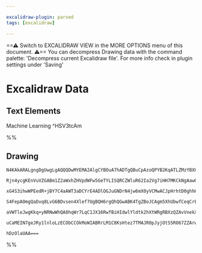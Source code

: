 ```yaml
---

excalidraw-plugin: parsed
tags: [excalidraw]

---
```

==⚠  Switch to EXCALIDRAW VIEW in the MORE OPTIONS menu of this document. ⚠== You can decompress Drawing data with the command palette: 'Decompress current Excalidraw file'. For more info check in plugin settings under 'Saving'


# Excalidraw Data
## Text Elements
Machine Learning ^HSV3tcAm

%%
## Drawing
```compressed-json
N4KAkARALgngDgUwgLgAQQQDwMYEMA2AlgCYBOuA7hADTgQBuCpAzoQPYB2KqATLZMzYBXUtiRoIACyhQ4zZAHoFAc0JRJQgEYA6bGwC2CgF7N6hbEcK4OCtptbErHALRY8RMpWdx8Q1TdIEfARcZgRmBShcZQUebQBWbR4aOiCEfQQOKGZuAG1wMFAwYogSbggACQBlADUAZihsAEF9FOLIWERyqCwoNpLMbmceADYADn4SmCGxgHZtABYATh4A

Rjn4ycgKEnVuVZGABm1Z2aWxhZHVpdWFw5GeTYLISQRCZWluR62Ia2Vg7iHH7MKCkNgAawQAGE2Pg2KRygBiVYIFEo/qQTS4bDg5RgoQcYgwuEIiSg6zMOC4QJZDEQABmhHw+CqsABEkEHjpILBkIA6rtJF9gaCIQhWTB2ehOWUfviPhxwjk0Ksfmwqdg1NMVYcgc8IHjhHAAJLEZWoXIAXR+9PIGVN3A4QmZP0IhKw5Vwhzp+MJiuY5qdLv1YQQ

xG4S3ihwWPEedR+jBY7C4aAWT3aDCYrE4ADlOGJuGNDrN4jw6mX0yVCMwACJpHrhtD0ghhH6aYSEgCiwQyWUDzvwPyEcGIuAb+1mC1WhyWdzqUbqE31RA44MdA5+cJxYe4zfwrf1PUwfQkAFlsZI3QhUAAZEKkDhu5Q+ygAFV65XP2Evitv98fHDPjanBQFUhBGOIvB6hm9IgQAYrg+hMtqqCVh0vRNEQygpugwT0n0CZMFA5gEJh7w4dA6p0noW

S4FepAOmgQaDvq8LvG6BDvsen4Xlef7UgBQH6rgQhQGwABK4TgZBoJCAgm5XhUbwfCeqCrEk8QFAAvuA1p0LgcBwKyY6QUUHSvBk5RYZ8kwMIQCAUAAQtiuK+kSsLwki9LeT5/QQNgIg0lAxo9PorK8tCHmkugyKonFfkBaQQUhekzk4oaBLuSS3TkBwlLUpkBEFP5gWFSl+hwUyLJspBEAyuGtmJcloXhWKArEHsaB8MVTVlS1oqQhKUp1bCso9

aVWTleJwgKkq+yNRNwWhQA8hqWr7LqC1JX16RwfBiHIdwlYldtk2hXtWRgRBXzQZAvVnekXFQGR2FWQg+EJYt5XGaQz1JWwFCvLgjaoMxW3NeknaEk0/2AyEIO/LDn2nUt6Qw2CFCvvAtVuX5zDYGCzIABrcCMdQjAktn44T+AAJrcMsxxRrMYyrN8xVGGwBjcGZkD0AQcn7Np4M7fo02Zf65oQLjtl4iQV2QTwt0GqQ8s9HAR2y6rxCnmwxAIFD

uCaMEIN7geJRy1lnloLzECObCCOkMoWIABRrLM1C8KsHtez7TMAJR0pJyjOtS5RO67ZZArwdTR1HnsBxAwvjSjrWQqtxGcP2wYlLaiEIJJ7qq4BPP6pkRsm9wsnyfq2BEBraDVz8HD51XpByWqokrjJ7cIMnJR2AAVgg2DZFULdwLr+uG8bO5Ni2NclNixGMK+XP4KXGadLVYTBKPybUUIIIGFjXRMRuy5sNupsL5uoTPfvq/r+uzLaeAWn8AyTL

hDzOlaUAA===
```
%%